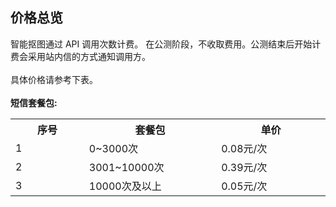## 价格总览<br>
智能抠图通过 API 调用次数计费。
在公测阶段，不收取费用。公测结束后开始计费会采用站内信的方式通知调用方。<br><br>
具体价格请参考下表。<br><br>
**短信套餐包:**<br>
<table>
     <tr align="center">
        <th width="200">序号</th>
        <th width="300">套餐包</th>
        <th width="300">单价</th>
     </tr>
      <tr>
         <td>1</td>
         <td>0~3000次</td>
         <td>0.08元/次</td>
      </tr>
      <tr>
         <td>2</td>
         <td>3001~10000次</td>
         <td>0.39元/次</td>
      </tr>
      <tr>
         <td>3</td>
         <td>10000次及以上</td>
         <td>0.05元/次</td>
      </tr>
</table>

